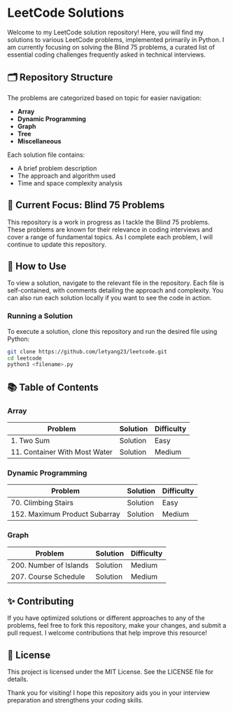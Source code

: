 # LeetCode Solutions

Welcome to my LeetCode solution repository! Here, you will find my solutions to various LeetCode problems, implemented primarily in Python. I am currently focusing on solving the Blind 75 problems, a curated list of essential coding challenges frequently asked in technical interviews.

## 🗂 Repository Structure

The problems are categorized based on topic for easier navigation:

- **Array**
- **Dynamic Programming**
- **Graph**
- **Tree**
- **Miscellaneous**

Each solution file contains:

- A brief problem description
- The approach and algorithm used
- Time and space complexity analysis

## 📜 Current Focus: Blind 75 Problems

This repository is a work in progress as I tackle the Blind 75 problems. These problems are known for their relevance in coding interviews and cover a range of fundamental topics. As I complete each problem, I will continue to update this repository.

## 🚀 How to Use

To view a solution, navigate to the relevant file in the repository. Each file is self-contained, with comments detailing the approach and complexity. You can also run each solution locally if you want to see the code in action.

### Running a Solution

To execute a solution, clone this repository and run the desired file using Python:

```bash
git clone https://github.com/letyang23/leetcode.git
cd leetcode
python3 <filename>.py
```

## 📚 Table of Contents

### Array

| Problem                       | Solution | Difficulty |
| ----------------------------- | -------- | ---------- |
| 1. Two Sum                    | Solution | Easy       |
| 11. Container With Most Water | Solution | Medium     |

### Dynamic Programming

| Problem                       | Solution | Difficulty |
| ----------------------------- | -------- | ---------- |
| 70. Climbing Stairs           | Solution | Easy       |
| 152. Maximum Product Subarray | Solution | Medium     |

### Graph

| Problem                | Solution | Difficulty |
| ---------------------- | -------- | ---------- |
| 200. Number of Islands | Solution | Medium     |
| 207. Course Schedule   | Solution | Medium     |

## ✨ Contributing

If you have optimized solutions or different approaches to any of the problems, feel free to fork this repository, make your changes, and submit a pull request. I welcome contributions that help improve this resource!

## 📝 License

This project is licensed under the MIT License. See the LICENSE file for details.

Thank you for visiting! I hope this repository aids you in your interview preparation and strengthens your coding skills.